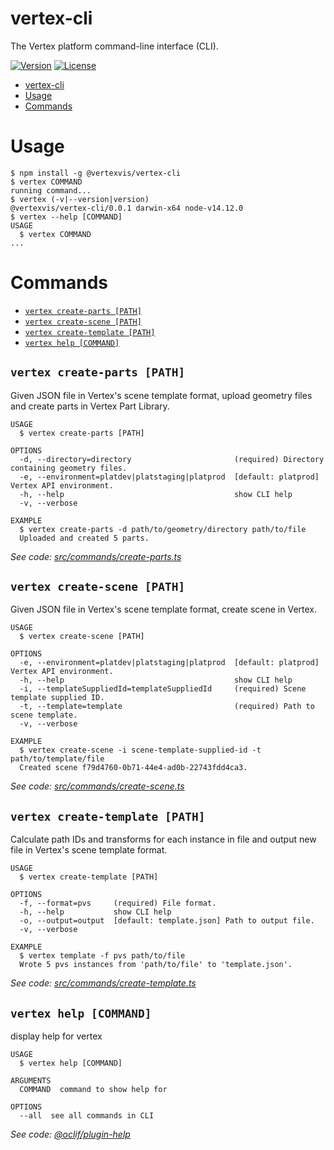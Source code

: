 # vertex-cli

The Vertex platform command-line interface (CLI).

[![Version](https://img.shields.io/npm/v/@vertexvis/vertex-cli.svg)](https://www.npmjs.com/package/@vertexvis/vertex-cli)
[![License](https://img.shields.io/npm/l/@vertexvis/vertex-cli.svg)](https://github.com/Vertexvis/vertex-cli/blob/master/LICENSE)

<!-- toc -->
* [vertex-cli](#vertex-cli)
* [Usage](#usage)
* [Commands](#commands)
<!-- tocstop -->

# Usage

<!-- usage -->
```sh-session
$ npm install -g @vertexvis/vertex-cli
$ vertex COMMAND
running command...
$ vertex (-v|--version|version)
@vertexvis/vertex-cli/0.0.1 darwin-x64 node-v14.12.0
$ vertex --help [COMMAND]
USAGE
  $ vertex COMMAND
...
```
<!-- usagestop -->

# Commands

<!-- commands -->
* [`vertex create-parts [PATH]`](#vertex-create-parts-path)
* [`vertex create-scene [PATH]`](#vertex-create-scene-path)
* [`vertex create-template [PATH]`](#vertex-create-template-path)
* [`vertex help [COMMAND]`](#vertex-help-command)

## `vertex create-parts [PATH]`

Given JSON file in Vertex's scene template format, upload geometry files and create parts in Vertex Part Library.

```
USAGE
  $ vertex create-parts [PATH]

OPTIONS
  -d, --directory=directory                       (required) Directory containing geometry files.
  -e, --environment=platdev|platstaging|platprod  [default: platprod] Vertex API environment.
  -h, --help                                      show CLI help
  -v, --verbose

EXAMPLE
  $ vertex create-parts -d path/to/geometry/directory path/to/file
  Uploaded and created 5 parts.
```

_See code: [src/commands/create-parts.ts](https://github.com/Vertexvis/vertex-cli/blob/v0.0.1/src/commands/create-parts.ts)_

## `vertex create-scene [PATH]`

Given JSON file in Vertex's scene template format, create scene in Vertex.

```
USAGE
  $ vertex create-scene [PATH]

OPTIONS
  -e, --environment=platdev|platstaging|platprod  [default: platprod] Vertex API environment.
  -h, --help                                      show CLI help
  -i, --templateSuppliedId=templateSuppliedId     (required) Scene template supplied ID.
  -t, --template=template                         (required) Path to scene template.
  -v, --verbose

EXAMPLE
  $ vertex create-scene -i scene-template-supplied-id -t path/to/template/file
  Created scene f79d4760-0b71-44e4-ad0b-22743fdd4ca3.
```

_See code: [src/commands/create-scene.ts](https://github.com/Vertexvis/vertex-cli/blob/v0.0.1/src/commands/create-scene.ts)_

## `vertex create-template [PATH]`

Calculate path IDs and transforms for each instance in file and output new file in Vertex's scene template format.

```
USAGE
  $ vertex create-template [PATH]

OPTIONS
  -f, --format=pvs     (required) File format.
  -h, --help           show CLI help
  -o, --output=output  [default: template.json] Path to output file.
  -v, --verbose

EXAMPLE
  $ vertex template -f pvs path/to/file
  Wrote 5 pvs instances from 'path/to/file' to 'template.json'.
```

_See code: [src/commands/create-template.ts](https://github.com/Vertexvis/vertex-cli/blob/v0.0.1/src/commands/create-template.ts)_

## `vertex help [COMMAND]`

display help for vertex

```
USAGE
  $ vertex help [COMMAND]

ARGUMENTS
  COMMAND  command to show help for

OPTIONS
  --all  see all commands in CLI
```

_See code: [@oclif/plugin-help](https://github.com/oclif/plugin-help/blob/v3.2.0/src/commands/help.ts)_
<!-- commandsstop -->
